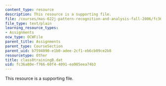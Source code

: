 ```yaml
---
content_type: resource
description: This resource is a supporting file.
file: /courses/mas-622j-pattern-recognition-and-analysis-fall-2006/fc36a80ef76660f44091ea985eea74b3_class0trainingB.dat
file_type: text/plain
learning_resource_types:
- Assignments
ocw_type: OCWFile
parent_title: Assignments
parent_type: CourseSection
parent_uid: b7594090-e1b0-adee-2cf1-eb6cb09ce2b8
resourcetype: Other
title: class0trainingB.dat
uid: fc36a80e-f766-60f4-4091-ea985eea74b3
---
```

This resource is a supporting file.

